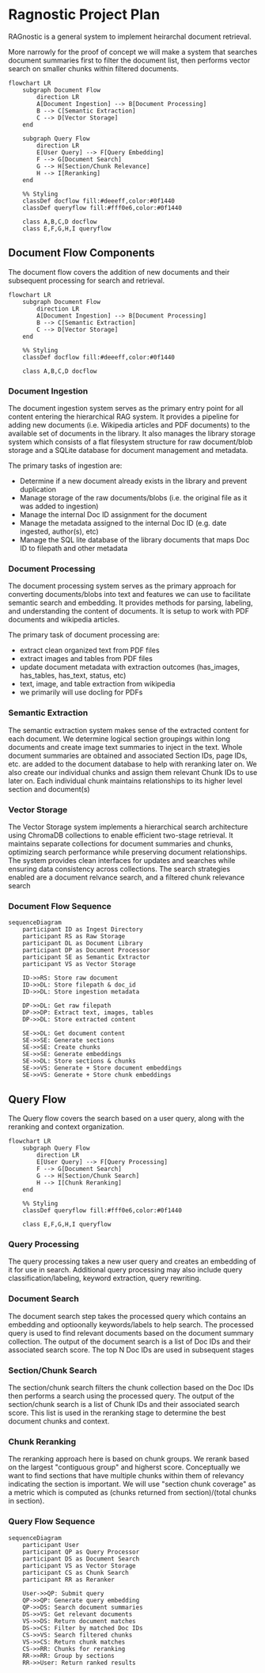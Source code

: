 # Ragnostic Project Plan 

RAGnostic is a general system to implement heirarchal document retrieval. 

More narrowly for the proof of concept we will make a system that searches document summaries first to filter the document list, then performs vector search on smaller chunks within filtered documents.

```mermaid
flowchart LR
    subgraph Document Flow
        direction LR
        A[Document Ingestion] --> B[Document Processing]
        B --> C[Semantic Extraction]
        C --> D[Vector Storage]
    end
    
    subgraph Query Flow
        direction LR
        E[User Query] --> F[Query Embedding]
        F --> G[Document Search]
        G --> H[Section/Chunk Relevance]
        H --> I[Reranking]
    end

    %% Styling
    classDef docflow fill:#deeeff,color:#0f1440
    classDef queryflow fill:#fff0e6,color:#0f1440
    
    class A,B,C,D docflow
    class E,F,G,H,I queryflow
```

## Document Flow Components

The document flow covers the addition of new documents and their subsequent processing for search and retrieval.

```mermaid
flowchart LR
    subgraph Document Flow
        direction LR
        A[Document Ingestion] --> B[Document Processing]
        B --> C[Semantic Extraction]
        C --> D[Vector Storage]
    end

    %% Styling
    classDef docflow fill:#deeeff,color:#0f1440
    
    class A,B,C,D docflow
``` 

### Document Ingestion

The document ingestion system serves as the primary entry point for all content entering the hierarchical RAG system. It provides a pipeline for adding new documents (i.e. Wikipedia articles and PDF documents) to the available set of documents in the library. It also manages the library storage system which consists of a flat filesystem structure for raw document/blob storage and a SQLite database for document management and metadata. 

The primary tasks of ingestion are:
- Determine if a new document already exists in the library and prevent duplication
- Manage storage of the raw documents/blobs (i.e. the original file as it was added to ingestion)
- Manage the internal Doc ID assignment for the document
- Manage the metadata assigned to the internal Doc ID (e.g. date ingested, author(s), etc)
- Manage the SQL lite database of the library documents that maps Doc ID to filepath and other metadata


### Document Processing

The document processing system serves as the  primary approach for converting documents/blobs into text and features we can use to facilitate semantic search and embedding. It provides methods for parsing, labeling, and understanding the content of documents. It is setup to work with PDF documents and wikipedia articles.

The primary task of document processing are:
- extract clean organized text from PDF files
- extract images and tables from PDF files
- update document metadata with extraction outcomes (has_images, has_tables, has_text, status, etc)
- text, image, and table extraction from wikipedia
- we primarily will use docling for PDFs


### Semantic Extraction

The semantic extraction system makes sense of the extracted content for each document. We determine logical section groupings within long documents and create image text summaries to inject in the text. Whole document summaries are obtained and associated Section IDs, page IDs, etc. are added to the document database to help with reranking later on. We also create our individual chunks and assign them relevant Chunk IDs to use later on. Each individual chunk maintains relationships to its higher level section and document(s)


### Vector Storage

The Vector Storage system implements a hierarchical search architecture using ChromaDB collections to enable efficient two-stage retrieval. It maintains separate collections for document summaries and chunks, optimizing search performance while preserving document relationships. The system provides clean interfaces for updates and searches while ensuring data consistency across collections. The search strategies enabled are a document relvance search, and a filtered chunk relevance search

### Document Flow Sequence

```mermaid
sequenceDiagram
    participant ID as Ingest Directory
    participant RS as Raw Storage
    participant DL as Document Library
    participant DP as Document Processor
    participant SE as Semantic Extractor
    participant VS as Vector Storage

    ID->>RS: Store raw document
    ID->>DL: Store filepath & doc_id
    ID->>DL: Store ingestion metadata
    
    DP->>DL: Get raw filepath
    DP->>DP: Extract text, images, tables
    DP->>DL: Store extracted content
    
    SE->>DL: Get document content
    SE->>SE: Generate sections
    SE->>SE: Create chunks
    SE->>SE: Generate embeddings
    SE->>DL: Store sections & chunks
    SE->>VS: Generate + Store document embeddings
    SE->>VS: Generate + Store chunk embeddings
```



## Query Flow

The Query flow covers the search based on a user query, along with the reranking and context organization.

```mermaid
flowchart LR
    subgraph Query Flow
        direction LR
        E[User Query] --> F[Query Processing]
        F --> G[Document Search]
        G --> H[Section/Chunk Search]
        H --> I[Chunk Reranking]
    end

    %% Styling
    classDef queryflow fill:#fff0e6,color:#0f1440
    
    class E,F,G,H,I queryflow
```

### Query Processing

The query processing takes a new user query and creates an embedding of it for use in search. Additional query processing may also include query classification/labeling, keyword extraction, query rewriting.

### Document Search

The document search step takes the processed query which contains an embedding and optioonally keywords/labels to help search. The processed query is used to find relevant documents based on the document summary collection. The output of the document search is a list of Doc IDs and their associated search score. The top N Doc IDs are used in subsequent stages

### Section/Chunk Search

The section/chunk search filters the chunk collection based on the Doc IDs then performs a search using the processed query. The output of the section/chunk search is a list of Chunk IDs and their associated search score. This list is used in the reranking stage to determine the best document chunks and context.

### Chunk Reranking

The reranking approach here is based on chunk groups. We rerank based on the largest "contiguous group" and higherst score. Conceptually we want to find sections that have multiple chunks within them of relevancy indicating the section is important. We will use "section chunk coverage" as a metric which is computed as (chunks returned from section)/(total chunks in section).


### Query Flow Sequence

```mermaid
sequenceDiagram
    participant User
    participant QP as Query Processor
    participant DS as Document Search
    participant VS as Vector Storage
    participant CS as Chunk Search
    participant RR as Reranker

    User->>QP: Submit query
    QP->>QP: Generate query embedding
    QP->>DS: Search document summaries
    DS->>VS: Get relevant documents
    VS->>DS: Return document matches
    DS->>CS: Filter by matched Doc IDs
    CS->>VS: Search filtered chunks
    VS->>CS: Return chunk matches
    CS->>RR: Chunks for reranking
    RR->>RR: Group by sections
    RR->>User: Return ranked results
```

